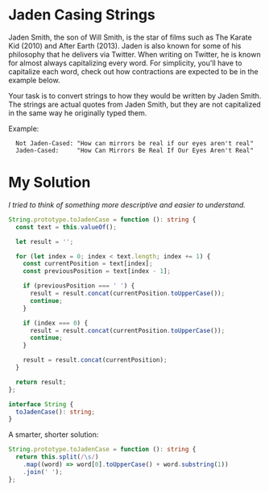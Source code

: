 # Jaden Casing Strings

Jaden Smith, the son of Will Smith, is the star of films such as The Karate Kid (2010) and After Earth (2013). Jaden is also known for some of his philosophy that he delivers via Twitter. When writing on Twitter, he is known for almost always capitalizing every word. For simplicity, you'll have to capitalize each word, check out how contractions are expected to be in the example below.

Your task is to convert strings to how they would be written by Jaden Smith. The strings are actual quotes from Jaden Smith, but they are not capitalized in the same way he originally typed them.

Example:

```
  Not Jaden-Cased: "How can mirrors be real if our eyes aren't real"
  Jaden-Cased:     "How Can Mirrors Be Real If Our Eyes Aren't Real"
```

# My Solution
*I tried to think of something more descriptive and easier to understand.*

```ts
String.prototype.toJadenCase = function (): string {
  const text = this.valueOf();

  let result = '';

  for (let index = 0; index < text.length; index += 1) {
    const currentPosition = text[index];
    const previousPosition = text[index - 1];

    if (previousPosition === ' ') {
      result = result.concat(currentPosition.toUpperCase());
      continue;
    }

    if (index === 0) {
      result = result.concat(currentPosition.toUpperCase());
      continue;
    }

    result = result.concat(currentPosition);
  }

  return result;
};

interface String {
  toJadenCase(): string;
}
```

A smarter, shorter solution:
```ts
String.prototype.toJadenCase = function (): string {
  return this.split(/\s/)
    .map((word) => word[0].toUpperCase() + word.substring(1))
    .join(' ');
};
```
